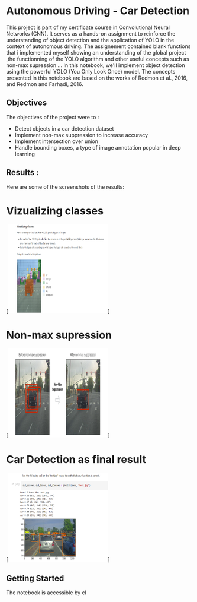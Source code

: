 # Autonomous Driving - Car Detection

This project is part of my certificate course in Convolutional Neural Networks (CNN). It serves as a hands-on assignment to reinforce the understanding of object detection and the application of YOLO in the context of autonomous driving.
The assignement contained blank functions that i implemented myself showing an understanding of the global project ,the functionning of the YOLO algorithm and other useful concepts such as non-max supression ...
In this notebook, we'll implement object detection using the powerful YOLO (You Only Look Once) model. The concepts presented in this notebook are based on the works of Redmon et al., 2016, and Redmon and Farhadi, 2016.

## Objectives

The objectives of the project were to : 

- Detect objects in a car detection dataset
- Implement non-max suppression to increase accuracy
- Implement intersection over union
- Handle bounding boxes, a type of image annotation popular in deep learning
  
## Results :
Here are some of the screenshots of the results:
# Vizualizing classes
[<img src="https://github.com/Teay2026/Car-Detection-for-autonomous-driving-/blob/main/screenshots/classes.png"
    alt="Home screen" width="270" height="240">]
# Non-max supression
[<img src="https://github.com/Teay2026/Car-Detection-for-autonomous-driving-/blob/main/screenshots/non_max_supression.png"
    alt="Gameplay screen" width="270" height="240">]
# Car Detection as final result
[<img src="https://github.com/Teay2026/Car-Detection-for-autonomous-driving-/blob/main/screenshots/final.png"
    alt="Game over screen" width="270" height="240">]


## Getting Started
The notebook is accessible by cl
